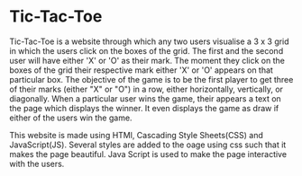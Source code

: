 # Tic-Tac-Toe
Tic-Tac-Toe is a website through which any two users visualise a 3 x 3 grid in which the users click on the boxes of the grid.
The first and the second user will have either 'X' or 'O' as their mark.
The moment they click on the boxes of the grid their respective mark either 'X' or 'O' appears on that particular box.
The objective of the game is to be the first player to get three of their marks (either "X" or "O") in a row, either horizontally, vertically, or diagonally.
When a particular user wins the game, their appears a text on the page which displays the winner. It even displays the game as draw if either of the users win the game.

This website is made using HTMl, Cascading Style Sheets(CSS) and JavaScript(JS). 
Several styles are added to the oage using css such that it makes the page beautiful.
Java Script is used to make the page interactive with the users.
